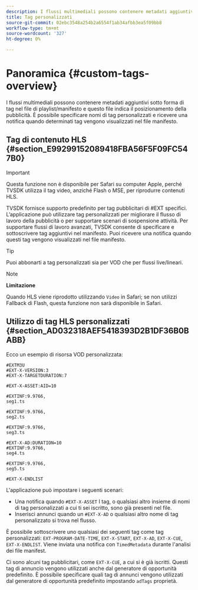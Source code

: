 ```yaml
---
description: I flussi multimediali possono contenere metadati aggiuntivi sotto forma di tag nel file di playlist/manifesto e questo file indica il posizionamento della pubblicità. È possibile specificare nomi di tag personalizzati e ricevere una notifica quando determinati tag vengono visualizzati nel file manifesto.
title: Tag personalizzati
source-git-commit: 02ebc3548a254b2a6554f1ab34afbb3ea5f09bb8
workflow-type: tm+mt
source-wordcount: '327'
ht-degree: 0%

---
```


# Panoramica {#custom-tags-overview}

I flussi multimediali possono contenere metadati aggiuntivi sotto forma di tag nel file di playlist/manifesto e questo file indica il posizionamento della pubblicità. È possibile specificare nomi di tag personalizzati e ricevere una notifica quando determinati tag vengono visualizzati nel file manifesto.

## Tag di contenuto HLS {#section_E99299152089418FBA56F5F09FC547B0}

>[!IMPORTANT]
>
>Questa funzione non è disponibile per Safari su computer Apple, perché TVSDK utilizza il tag video, anziché Flash o MSE, per riprodurre contenuti HLS.

TVSDK fornisce supporto predefinito per tag pubblicitari di #EXT specifici. L’applicazione può utilizzare tag personalizzati per migliorare il flusso di lavoro della pubblicità o per supportare scenari di sospensione attività. Per supportare flussi di lavoro avanzati, TVSDK consente di specificare e sottoscrivere tag aggiuntivi nel manifesto. Puoi ricevere una notifica quando questi tag vengono visualizzati nel file manifesto.

>[!TIP]
>
>Puoi abbonarti a tag personalizzati sia per VOD che per flussi live/lineari.

>[!NOTE]
>
>**Limitazione**
>
>Quando HLS viene riprodotto utilizzando `Video` in Safari; se non utilizzi Fallback di Flash, questa funzione non sarà disponibile in Safari.

## Utilizzo di tag HLS personalizzati {#section_AD032318AEF5418393D2B1DF36B0BABB}

Ecco un esempio di risorsa VOD personalizzata:

```
#EXTM3U
#EXT-X-VERSION:3
#EXT-X-TARGETDURATION:7
 
#EXT-X-ASSET:AID=10
 
#EXTINF:9.9766,
seg1.ts
 
#EXTINF:9.9766,
seg2.ts
 
#EXTINF:9.9766,
seg3.ts
 
#EXT-X-AD:DURATION=10
#EXTINF:9.9766,
seg4.ts
 
#EXTINF:9.9766,
seg5.ts
 
#EXT-X-ENDLIST
```

L&#39;applicazione può impostare i seguenti scenari:

* Una notifica quando `#EXT-X-ASSET` I tag, o qualsiasi altro insieme di nomi di tag personalizzati a cui ti sei iscritto, sono già presenti nel file.
* Inserisci annunci quando un `#EXT-X-AD` o qualsiasi altro nome di tag personalizzato si trova nel flusso.

È possibile sottoscrivere uno qualsiasi dei seguenti tag come tag personalizzati: `EXT-PROGRAM-DATE-TIME`, `EXT-X-START`, `EXT-X-AD`, `EXT-X-CUE`, `EXT-X-ENDLIST`. Viene inviata una notifica con `TimedMetadata` durante l&#39;analisi dei file manifest.

Ci sono alcuni tag pubblicitari, come `EXT-X-CUE`, a cui si è già iscritti. Questi tag di annuncio vengono utilizzati anche dal generatore di opportunità predefinito. È possibile specificare quali tag di annunci vengono utilizzati dal generatore di opportunità predefinito impostando `adTags` proprietà.
